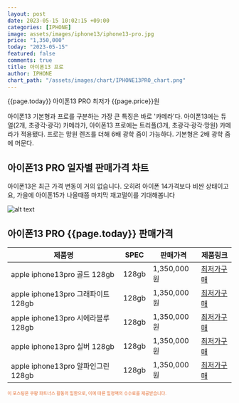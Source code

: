 ```yaml
---
layout: post
date: 2023-05-15 10:02:15 +09:00
categories: [IPHONE]
image: assets/images/iphone13/iphone13-pro.jpg
price: "1,350,000"
today: "2023-05-15"
featured: false
comments: true
title: 아이폰13 프로
author: IPHONE
chart_path: "/assets/images/chart/IPHONE13PRO_chart.png"
---
```


{{page.today}} 아이폰13 PRO 최저가 {{page.price}}원

아이폰13 기본형과 프로를 구분하는 가장 큰 특징은 바로 '카메라'다. 아이폰13에는 듀얼(2개, 초광각·광각) 카메라가, 아이폰13 프로에는 트리플(3개, 초광각·광각·망원) 카메라가 적용됐다. 프로는 망원 렌즈를 더해 6배 광학 줌이 가능하다. 기본형은 2배 광학 줌에 머문다.

## 아이폰13 PRO 일자별 판매가격 차트
아이폰13은 최근 가격 변동이 거의 없습니다. 오히려 아이폰 14가격보다 비싼 상태이고요, 가을에 아이폰15가 나올때쯤 마지막 재고떨이를 기대해봅니다

![alt text]({{page.chart_path}} "아이폰13 PRO 판매가격 차트")

## 아이폰13 PRO {{page.today}} 판매가격
<main>
<table id="rwd-table-large">
  <thead>
    <tr>
      <th>제품명</th>
      <th>SPEC</th>
      <th>판매가격</th>
      <th>제품링크</th>
    </tr>
  </thead>
  <tbody><tr>
        <td>apple iphone13pro 골드 128gb </td>
        <td>128gb</td>
        <td>1,350,000원</td>
        <td><a href='https://link.coupang.com/a/SOWuA' target='_blank'>최저가구매</a></td>
        </tr><tr>
        <td>apple iphone13pro 그래파이트 128gb </td>
        <td>128gb</td>
        <td>1,350,000원</td>
        <td><a href='https://link.coupang.com/a/SOWw1' target='_blank'>최저가구매</a></td>
        </tr><tr>
        <td>apple iphone13pro 시에라블루 128gb </td>
        <td>128gb</td>
        <td>1,350,000원</td>
        <td><a href='https://link.coupang.com/a/SOWyU' target='_blank'>최저가구매</a></td>
        </tr><tr>
        <td>apple iphone13pro 실버 128gb </td>
        <td>128gb</td>
        <td>1,350,000원</td>
        <td><a href='https://link.coupang.com/a/SOWAC' target='_blank'>최저가구매</a></td>
        </tr><tr>
        <td>apple iphone13pro 알파인그린 128gb </td>
        <td>128gb</td>
        <td>1,350,000원</td>
        <td><a href='https://link.coupang.com/a/SQ3q6' target='_blank'>최저가구매</a></td>
        </tr></tbody>
</table>
</main>
<div style="color:#e56a2c;font-size: 0.7em;" >
이 포스팅은 쿠팡 파트너스 활동의 일환으로, 이에 따른 일정액의 수수료를 제공받습니다.
</div>
